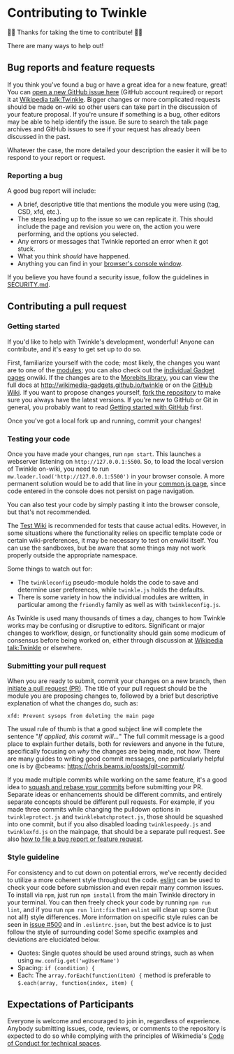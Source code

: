 # Contributing to Twinkle

:tada::tada: Thanks for taking the time to contribute! :tada::tada:

There are many ways to help out!

## Bug reports and feature requests

If you think you've found a bug or have a great idea for a new feature, great!  You can [open a new GitHub issue here](https://github.com/wikimedia-gadgets/twinkle/issues/new) (GitHub account required) or report it at [Wikipedia talk:Twinkle][].  Bigger changes or more complicated requests should be made on-wiki so other users can take part in the discussion of your feature proposal.  If you're unsure if something is a bug, other editors may be able to help identify the issue.  Be sure to search the talk page archives and GitHub issues to see if your request has already been discussed in the past.

Whatever the case, the more detailed your description the easier it will be to respond to your report or request.

### Reporting a bug

A good bug report will include:

- A brief, descriptive title that mentions the module you were using (tag, CSD, xfd, etc.).
- The steps leading up to the issue so we can replicate it.  This should include the page and revision you were on, the action you were performing, and the options you selected.
- Any errors or messages that Twinkle reported an error when it got stuck.
- What you think *should* have happened.
- Anything you can find in your [browser's console window][jserrors].

If you believe you have found a security issue, follow the guidelines in [SECURITY.md](./SECURITY.md).

## Contributing a pull request

### Getting started

If you'd like to help with Twinkle's development, wonderful!  Anyone can contribute, and it's easy to get set up to do so.

First, familiarize yourself with the code; most likely, the changes you want are to one of the [modules](./modules); you can also check out the [individual Gadget pages][twinkle_gadget] onwiki.  If the changes are to the [Morebits library](./morebits.js), you can view the full docs at <http://wikimedia-gadgets.github.io/twinkle> or on the [GitHub Wiki](https://github.com/wikimedia-gadgets/twinkle/wiki/morebits).  If you want to propose changes yourself, [fork the repository](https://help.github.com/articles/fork-a-repo/) to make sure you always have the latest versions.  If you're new to GitHub or Git in general, you probably want to read [Getting started with GitHub](https://help.github.com/en/github/getting-started-with-github) first.

Once you've got a local fork up and running, commit your changes!

### Testing your code

Once you have made your changes, run `npm start`. This launches a webserver listening on `http://127.0.0.1:5500`. So, to load the local version of Twinkle on-wiki, you need to run `mw.loader.load('http://127.0.0.1:5500')` in your browser console. A more permanent solution would be to add that line in your [common.js page](https://en.wikipedia.org/wiki/Special:MyPage/common.js), since code entered in the console does not persist on page navigation.

You can also test your code by simply pasting it into the browser console, but that's not recommended.

The [Test Wiki](http://test.wikipedia.org) is recommended for tests that cause actual edits. However, in some situations where the functionality relies on specific template code or certain wiki-preferences, it may be necessary to test on enwiki itself. You can use the sandboxes, but be aware that some things may not work properly outside the appropriate namespace.

Some things to watch out for:

- The `twinkleconfig` pseudo-module holds the code to save and determine user preferences, while `twinkle.js` holds the defaults.
- There is some variety in how the individual modules are written, in particular among the `friendly` family as well as with `twinkleconfig.js`.

As Twinkle is used many thousands of times a day, changes to how Twinkle works may be confusing or disruptive to editors.  Significant or major changes to workflow, design, or functionality should gain some modicum of consensus before being worked on, either through discussion at [Wikipedia talk:Twinkle][] or elsewhere.

### Submitting your pull request

When you are ready to submit, commit your changes on a new branch, then [initiate a pull request (PR)](https://help.github.com/en/github/collaborating-with-issues-and-pull-requests/creating-a-pull-request-from-a-fork).  The title of your pull request should be the module you are proposing changes to, followed by a brief but descriptive explanation of what the changes do, such as:

    xfd: Prevent sysops from deleting the main page

The usual rule of thumb is that a good subject line will complete the sentence "*If applied, this commit will...*"  The full commit message is a good place to explain further details, both for reviewers and anyone in the future, specifically focusing on *why* the changes are being made, not *how*.  There are many guides to writing good commit messages, one particularly helpful one is by @cbeams: <https://chris.beams.io/posts/git-commit/>.

If you made multiple commits while working on the same feature, it's a good idea to [squash and rebase your commits](https://git-scm.com/book/en/v2/Git-Tools-Rewriting-History) before submitting your PR. Separate ideas or enhancements should be different commits, and entirely separate concepts should be different pull requests.  For example, if you made three commits while changing the pulldown options in `twinkleprotect.js` and `twinklebatchprotect.js`, those should be squashed into one commit, but if you also disabled loading `twinklespeedy.js` and `twinklexfd.js` on the mainpage, that should be a separate pull request.  See also [how to file a bug report or feature request](README.md#how-to-file-a-bug-report-or-feature-request).

### Style guideline

For consistency and to cut down on potential errors, we've recently decided to utilize a more coherent style throughout the code.  [eslint][eslint.org] can be used to check your code before submission and even repair many common issues.  To install via `npm`, just run `npm install` from the main Twinkle directory in your terminal.  You can then freely check your code by running `npm run lint`, and if you run `npm run lint:fix` then `eslint` will clean up some (but not all!) style differences.  More information on specific style rules can be seen in [issue #500][fivehundred] and in `.eslintrc.json`, but the best advice is to just follow the style of surrounding code!  Some specific examples and deviations are elucidated below.

- Quotes: Single quotes should be used around strings, such as when using `mw.config.get('wgUserName')`
- Spacing: `if (condition) {`
- Each: The `array.forEach(function(item) {` method is preferable to `$.each(array, function(index, item) {`

## Expectations of Participants

Everyone is welcome and encouraged to join in, regardless of experience.  Anybody submitting issues, code, reviews, or comments to the repository is expected to do so while complying with the principles of Wikimedia's [Code of Conduct for technical spaces][conduct].

[Wikipedia talk:Twinkle]: https://en.wikipedia.org/wiki/Wikipedia_talk:Twinkle
[jserrors]: https://en.wikipedia.org/wiki/Wikipedia:Reporting_JavaScript_errors
[twinkle_gadget]: https://en.wikipedia.org/wiki/Wikipedia:Twinkle/Gadget
[Wikipedia:Twinkle]: https://en.wikipedia.org/wiki/Wikipedia:Twinkle
[eslint.org]: https://eslint.org/
[fivehundred]: https://github.com/wikimedia-gadgets/twinkle/issues/500
[conduct]: https://www.mediawiki.org/wiki/Code_of_Conduct
